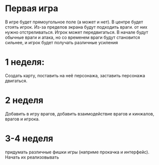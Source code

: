# Первая игра
В игре будет прямоугольное поле (а может и нет). В центре будет стоять игрок. Из-за пределов экрана будут подходить враги. от них нужно отстреливаться. Игрок может передвигаться. В начале будут обычные враги и атака, но со временем враги будут становится сильнее, и игрок будет получать различные усиления

# 1 неделя:
Создать карту, поставить на неё персонажа, заставить персонажа двигаться.
# 2 неделя
Добавить в игру врагов, добавить взаимодействие врагов и кинжалов, врагов и игрока.
# 3-4 неделя
придумать различные фишки игры (наприме прокачка и интерфейс). Начать их реализовывать